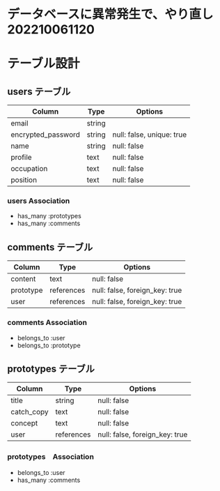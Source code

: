 # データベースに異常発生で、やり直し202210061120

# テーブル設計 


## users テーブル

| Column                | Type        | Options                        |
| --------------------- | ----------- | ------------------------------ |
| email                 | string      |                                |
| encrypted_password    | string      | null: false, unique: true      |
| name                  | string      | null: false                    |
| profile               | text        | null: false                    |
| occupation            | text        | null: false                    |
| position              | text        | null: false                    |

### users Association
- has_many :prototypes
- has_many :comments


## comments テーブル

| Column                | Type        | Options                        |
| --------------------- | ----------- | ------------------------------ |
| content               | text        | null: false                    |
| prototype             | references  | null: false, foreign_key: true |
| user                  | references  | null: false, foreign_key: true |

### comments Association
- belongs_to :user
- belongs_to :prototype

## prototypes テーブル

| Column                | Type        | Options                        |
| --------------------- | ----------- | ------------------------------ |
| title                 | string      | null: false                    |
| catch_copy            | text        | null: false                    |
| concept               | text        | null: false                    |
| user                  | references  | null: false, foreign_key: true |

### prototypes　Association
- belongs_to :user
- has_many :comments
